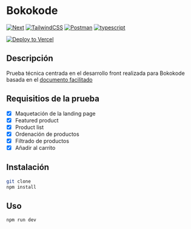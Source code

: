 # Bokokode

[![Next][next.js]][next-url] [![TailwindCSS]](tailwind-url) [![Postman][postman]][postman-url] [![typescript][typescript]][typescript-url]

[![Deploy to Vercel][vercel]][vercel-url]

## Descripción

Prueba técnica centrada en el desarrollo front realizada para Bokokode basada en el [documento facilitado](https://docs.google.com/document/d/1VrhfW6n4oKZPpBq30sN70nPAbc4BQXGp80MkTm_To3s/edit#heading=h.douq67z1anni)

## Requisitios de la prueba

- [x] Maquetación de la landing page
- [x] Featured product
- [x] Product list
- [x] Ordenación de productos
- [x] Filtrado de productos
- [x] Añadir al carrito

## Instalación

```bash
git clone
npm install
```

## Uso

```bash
npm run dev
```

<!-- MARKDOWN LINKS & IMAGES -->
<!-- https://www.markdownguide.org/basic-syntax/#reference-style-links -->

[contributors-shield]: https://img.shields.io/github/contributors/github_username/repo_name.svg?style=for-the-badge
[contributors-url]: https://github.com/github_username/repo_name/graphs/contributors
[forks-shield]: https://img.shields.io/github/forks/github_username/repo_name.svg?style=for-the-badge
[forks-url]: https://github.com/github_username/repo_name/network/members
[stars-shield]: https://img.shields.io/github/stars/github_username/repo_name.svg?style=for-the-badge
[stars-url]: https://github.com/github_username/repo_name/stargazers
[issues-shield]: https://img.shields.io/github/issues/github_username/repo_name.svg?style=for-the-badge
[issues-url]: https://github.com/github_username/repo_name/issues
[license-shield]: https://img.shields.io/github/license/github_username/repo_name.svg?style=for-the-badge
[license-url]: https://github.com/github_username/repo_name/blob/master/LICENSE.txt
[linkedin-shield]: https://img.shields.io/badge/-LinkedIn-black.svg?style=for-the-badge&logo=linkedin&colorB=555
[linkedin-url]: https://linkedin.com/in/linkedin_username
[product-screenshot]: images/screenshot.png
[next.js]: https://img.shields.io/badge/next.js-000000?style=for-the-badge&logo=nextdotjs&logoColor=white
[next-url]: https://nextjs.org/
[tailwindcss]: https://img.shields.io/badge/tailwindcss-%2338B2AC.svg?style=for-the-badge&logo=tailwind-css&logoColor=white
[tailwind-url]: https://tailwindcss.com/
[postman]: https://img.shields.io/badge/Postman-FF6C37?style=for-the-badge&logo=postman&logoColor=white
[postman-url]: https://www.postman.com/
[typescript]: https://img.shields.io/badge/typescript-%23007ACC.svg?style=for-the-badge&logo=typescript&logoColor=white
[typescript-url]: https://www.typescriptlang.org/
[vercel]: https://img.shields.io/badge/Deploy%20to%20Vercel-000000?style=for-the-badge&logo=vercel&logoColor=white
[vercel-url]: https://vercel.com/new/git/external?repository-url=https%3A%2F%2Fgithub.com%2Fvercel%2Fnext.js%2Ftree%2Fcanary%2Fexamples%2Fhello-world&project-name=hello-world&repository-name=hello-world
